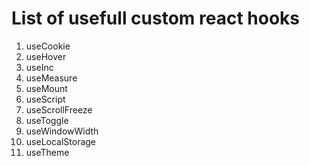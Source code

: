 # List of usefull custom react hooks

1. useCookie
2. useHover
3. useInc
4. useMeasure
5. useMount
6. useScript
7. useScrollFreeze
8. useToggle
9. useWindowWidth
10. useLocalStorage
11. useTheme
